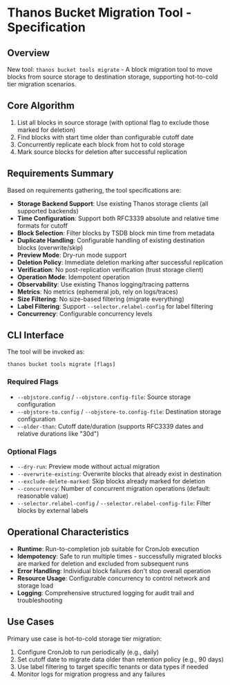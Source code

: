 # Thanos Bucket Migration Tool - Specification

## Overview
New tool: `thanos bucket tools migrate` - A block migration tool to move blocks from source storage to destination storage, supporting hot-to-cold tier migration scenarios.

## Core Algorithm
1. List all blocks in source storage (with optional flag to exclude those marked for deletion)
2. Find blocks with start time older than configurable cutoff date
3. Concurrently replicate each block from hot to cold storage
4. Mark source blocks for deletion after successful replication

## Requirements Summary

Based on requirements gathering, the tool specifications are:

- **Storage Backend Support**: Use existing Thanos storage clients (all supported backends)
- **Time Configuration**: Support both RFC3339 absolute and relative time formats for cutoff
- **Block Selection**: Filter blocks by TSDB block min time from metadata
- **Duplicate Handling**: Configurable handling of existing destination blocks (overwrite/skip)
- **Preview Mode**: Dry-run mode support
- **Deletion Policy**: Immediate deletion marking after successful replication
- **Verification**: No post-replication verification (trust storage client)
- **Operation Mode**: Idempotent operation
- **Observability**: Use existing Thanos logging/tracing patterns
- **Metrics**: No metrics (ephemeral job, rely on logs/traces)
- **Size Filtering**: No size-based filtering (migrate everything)
- **Label Filtering**: Support `--selector.relabel-config` for label filtering
- **Concurrency**: Configurable concurrency levels

## CLI Interface

The tool will be invoked as:
```
thanos bucket tools migrate [flags]
```

### Required Flags
- `--objstore.config` / `--objstore.config-file`: Source storage configuration
- `--objstore-to.config` / `--objstore-to.config-file`: Destination storage configuration
- `--older-than`: Cutoff date/duration (supports RFC3339 dates and relative durations like "30d")

### Optional Flags
- `--dry-run`: Preview mode without actual migration
- `--overwrite-existing`: Overwrite blocks that already exist in destination
- `--exclude-delete-marked`: Skip blocks already marked for deletion
- `--concurrency`: Number of concurrent migration operations (default: reasonable value)
- `--selector.relabel-config` / `--selector.relabel-config-file`: Filter blocks by external labels

## Operational Characteristics

- **Runtime**: Run-to-completion job suitable for CronJob execution
- **Idempotency**: Safe to run multiple times - successfully migrated blocks are marked for deletion and excluded from subsequent runs
- **Error Handling**: Individual block failures don't stop overall operation
- **Resource Usage**: Configurable concurrency to control network and storage load
- **Logging**: Comprehensive structured logging for audit trail and troubleshooting

## Use Cases

Primary use case is hot-to-cold storage tier migration:
1. Configure CronJob to run periodically (e.g., daily)
2. Set cutoff date to migrate data older than retention policy (e.g., 90 days)
3. Use label filtering to target specific tenants or data types if needed
4. Monitor logs for migration progress and any failures
